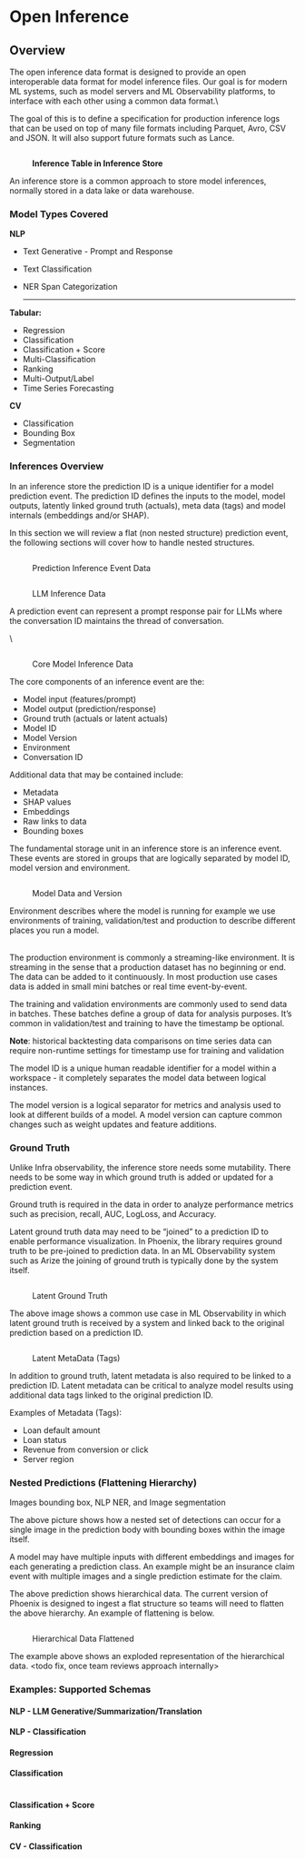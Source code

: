 # Open Inference

## Overview

The open inference data format is designed to provide an open interoperable data format for model inference files. Our goal is for modern ML systems, such as model servers and ML Observability platforms, to interface with each other using a common data format.\


The goal of this is to define a specification for production inference logs that can be used on top of many file formats including Parquet, Avro, CSV and JSON. It will also support future formats such as Lance.

<figure><img src="https://lh5.googleusercontent.com/tI-YqWsq9RbkrlhfDzbyVHMj45wPvtvyoEiwfkL-s6UM0eR2Xb2AN6YqR4jWaRrFZdBlgrsw_cJsMWbQBlfFMNELWSmYcM2b0B2WFYNVGhH_iS9I1R7QNzd_7XIpTUrcl8DP0lKIi1fEl--Ad81FZb4" alt=""><figcaption><p><strong>Inference Table in Inference Store</strong></p></figcaption></figure>

An inference store is a common approach to store model inferences, normally stored in a data lake or data warehouse.&#x20;

### Model Types Covered

**NLP**

* Text Generative - Prompt and Response
* Text Classification
*   NER Span Categorization

    ****

**Tabular:**

* Regression
* Classification&#x20;
* Classification + Score
* Multi-Classification
* Ranking&#x20;
* Multi-Output/Label
* Time Series Forecasting

**CV**

* Classification
* Bounding Box
*   Segmentation



### Inferences Overview&#x20;

In an inference store the prediction ID is a unique identifier for a model prediction event. The prediction ID defines the inputs to the model, model outputs, latently linked ground truth (actuals), meta data (tags) and model internals (embeddings and/or SHAP).&#x20;

In this section we will review a flat (non nested structure) prediction event, the following sections will cover how to handle nested structures.

<figure><img src="https://lh6.googleusercontent.com/tMg0bwe276Z7d-SGuieLBP5J4NPqyZCPSsc1vfSl_KCG_soLufPJ98syu4ijsFoZfa2BMejjtarmVS3G9UbJvwHhvHzBsJL_xGNV6HrOi3ai4XbKQiaP89MrroPiuKeAVjM-9soaJb4_mbDkuhVfMwI" alt=""><figcaption><p>Prediction Inference Event Data</p></figcaption></figure>



<figure><img src="https://lh6.googleusercontent.com/F1ll2Q1FfyaNmgQbTlWHIr-BrhRO9dvEbPhVC8Sqeq9bxcrh6ZCw-NfdTtsbdeis2wm_opRxblKdbNA_MYkzkian6qWBRme-JM1JbgUuBFPcSCrZHkGnfQrhdzioG7JlgIsY8TV0uERbqDjHPsMLl7w" alt=""><figcaption><p>LLM Inference Data</p></figcaption></figure>

A prediction event can represent a prompt response pair for LLMs where the conversation ID maintains the thread of conversation.&#x20;

\


<figure><img src="https://lh4.googleusercontent.com/PudqLcuRTJnYhXXS0hZj7XCA14TDWv-3WkUKyoSa0drmFZcG0KZo0WPQ8ieavNz-RuHUzvva-Ei1Z4D2kL0ROpkYkf5TlkNZr-sZBo1n5YmcBtEd2qGcxkDhW6dHahwirRaeOuatZzlaN6aa7Ym2jDI" alt=""><figcaption><p>Core Model Inference Data</p></figcaption></figure>

The core components of an inference event are the:

* Model input (features/prompt)
* Model output (prediction/response)
* Ground truth (actuals or latent actuals)
* Model ID
* Model Version
* Environment&#x20;
* Conversation ID

Additional data that may be contained include:

* Metadata&#x20;
* SHAP values&#x20;
* Embeddings&#x20;
* Raw links to data&#x20;
* Bounding boxes

The fundamental storage unit in an inference store is an inference event. These events are stored in groups that are logically separated by model ID, model version and environment.

<figure><img src="https://lh5.googleusercontent.com/V_xkGRjd6sa54rbJjtIrtp8pj-T89ZR-ev2TS4Ri0Mbz80V95sqORa482oCohD-fVtzI2qftoer75BBgPyLPDLaP9n4d6458Ahzo55sRfDJv8VwpqrcflYiVjyKQ-8d9Ja6lV91-fSkuuCEwnBy0-Bs" alt=""><figcaption><p>Model Data and Version</p></figcaption></figure>

Environment describes where the model is running for example we use environments of training, validation/test and production to describe different places you run a model.&#x20;

\
The production environment is commonly a streaming-like environment. It is streaming in the sense that a production dataset has no beginning or end. The data can be added to it continuously. In most production use cases data is added in small mini batches or real time event-by-event.

The training and validation environments are commonly used to send data in batches. These batches define a group of data for analysis purposes. It’s common in validation/test and training to have the timestamp be optional. &#x20;

**Note**: historical backtesting data comparisons on time series data can require non-runtime settings for timestamp use for training and validation

The model ID is a unique human readable identifier for a model within a workspace - it completely separates the model data between logical instances.&#x20;

The model version is a logical separator for metrics and analysis used to look at different builds of a model. A model version can capture common changes such as weight updates and feature additions.

### Ground Truth&#x20;

Unlike Infra observability, the inference store needs some mutability. There needs to be some way in which ground truth is added or updated for a prediction event.&#x20;

Ground truth is required in the data in order to analyze performance metrics such as precision, recall, AUC, LogLoss, and Accuracy.

Latent ground truth data may need to be “joined” to a prediction ID to enable performance visualization. In Phoenix, the library requires ground truth to be pre-joined to prediction data. In an ML Observability system such as Arize the joining of ground truth is typically done by the system itself.

<figure><img src="../.gitbook/assets/Screenshot 2023-03-15 at 4.31.32 PM.png" alt=""><figcaption><p>Latent Ground Truth</p></figcaption></figure>

The above image shows a common use case in ML Observability in which latent ground truth is received by a system and linked back to the original prediction based on a prediction ID.

<figure><img src="../.gitbook/assets/Screenshot 2023-03-15 at 4.33.25 PM.png" alt=""><figcaption><p>Latent MetaData (Tags)</p></figcaption></figure>

In addition to ground truth, latent metadata is also required to be linked to a prediction ID. Latent metadata can be critical to analyze model results using additional data tags linked to the original prediction ID.

Examples of Metadata (Tags):

* Loan default amount&#x20;
* Loan status&#x20;
* Revenue from conversion or click
* Server region&#x20;

### Nested Predictions (Flattening Hierarchy)

Images bounding box, NLP NER, and Image segmentation

The above picture shows how a nested set of detections can occur for a single image in the prediction body with bounding boxes within the image itself.&#x20;

A model may have multiple inputs with different embeddings and images for each generating a prediction class. An example might be an insurance claim event with multiple images and a single prediction estimate for the claim.

The above prediction shows hierarchical data. The current version of Phoenix is designed to ingest a flat structure so teams will need to flatten the above hierarchy. An example of flattening is below.

<figure><img src="https://lh4.googleusercontent.com/eBFKL2_rOcikfJC47gzwCz6XZ0ktNDU9ILc5A6Owj7_5hLH9ep_yDOkFF-rNMePozy04ERj6RkB-RpclWf3BZLv_ZQ0SGPk4jpBIGW-BzoX8Yc6n2tR6C1bHiZqBeA_hCbV8AbCUR4-rbL8-v2YSCJY" alt=""><figcaption><p>Hierarchical Data Flattened</p></figcaption></figure>

The example above shows an exploded representation of the hierarchical data. \<todo fix, once team reviews approach internally>

### Examples: Supported Schemas&#x20;

#### NLP - LLM Generative/Summarization/Translation

#### NLP - Classification   &#x20;

#### Regression

#### Classification

<figure><img src="../.gitbook/assets/image.png" alt=""><figcaption></figcaption></figure>

#### &#x20;Classification + Score

#### Ranking



#### CV - Classification&#x20;



####



